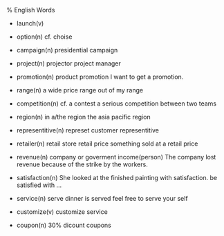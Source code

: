 % English Words

* launch(v)

* option(n)
   cf. choise

* campaign(n)
   presidential campaign

* project(n)
   projector
   project manager

* promotion(n)
   product promotion
   I want to get a promotion.

* range(n)
   a wide price range
   out of my range

* competition(n)
   cf. a contest
   a serious competition between two teams

* region(n)
   in a/the region
   the asia pacific region

* representitive(n)
   represet
   customer representitive

* retailer(n)
    retail store
    retail price
    something sold at a retail price

* revenue(n) company or goverment
  income(person)
  The company lost revenue because of the strike by the workers.

* satisfaction(n)
  She looked at the finished painting with satisfaction.
  be satisfied with ...

* service(n)
  serve
  dinner is served
  feel free to serve your self

* customize(v)
  customize service

* coupon(n)
  30% dicount coupons

